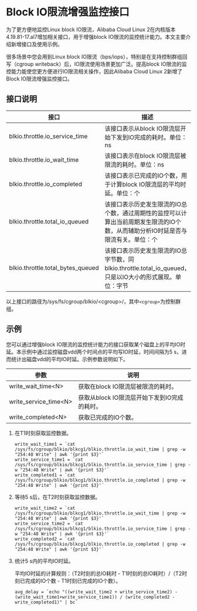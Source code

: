 # Block IO限流增强监控接口

为了更方便地监控Linux block IO限流，Alibaba Cloud Linux 2在内核版本4.19.81-17.al7增加相关接口，用于增强block IO限流的监控统计能力。本文主要介绍新增接口及使用示例。

很多场景中您会用到Linux block IO限流（bps/iops），特别是在支持控制群组回写（cgroup writeback）后，IO限流使用场景更加广泛。提高block IO限流的监控能力能使您更方便进行IO限流相关操作，因此Alibaba Cloud Linux 2新增了Block IO限流增强监控接口。

## 接口说明

|接口|描述|
|--|--|
|blkio.throttle.io\_service\_time|该接口表示从block IO限流层开始下发到IO完成的耗时。单位：ns|
|blkio.throttle.io\_wait\_time|该接口表示在block IO限流层被限流的耗时。单位：ns|
|blkio.throttle.io\_completed|该接口表示已完成的IO个数，用于计算block IO限流层的平均时延。单位：个|
|blkio.throttle.total\_io\_queued|该接口表示历史发生限流的IO总个数，通过周期性的监控可以计算出当前周期发生限流的IO个数，从而辅助分析IO时延是否与限流有关。单位：个|
|blkio.throttle.total\_bytes\_queued|该接口表示历史发生限流的IO总字节数，同blkio.throttle.total\_io\_queued，只是以IO大小的形式展现。单位：字节|

以上接口的路径为/sys/fs/cgroup/blkio/<cgroup\>/，其中`<cgroup>`为控制群组。

## 示例

您可以通过增强block IO限流的监控统计能力的接口获取某个磁盘上的平均IO时延。本示例中通过监控磁盘vdd两个时间点的平均写IO时延，时间间隔为5 s，进而统计出磁盘vdd的平均IO时延。示例参数说明如下。

|参数|说明|
|--|--|
|write\_wait\_time<N\>|获取在block IO限流层被限流的耗时。|
|write\_service\_time<N\>|获取从block IO限流层开始下发到IO完成的耗时。|
|write\_completed<N\>|获取已完成的IO个数。|

1.  在T1时刻获取监控数据。

    ```
    write_wait_time1 = `cat /sys/fs/cgroup/blkio/blkcg1/blkio.throttle.io_wait_time | grep -w "254:48 Write" | awk '{print $3}'`
    write_service_time1 = `cat /sys/fs/cgroup/blkio/blkcg1/blkio.throttle.io_service_time | grep -w "254:48 Write" | awk '{print $3}'`
    write_completed1 = `cat /sys/fs/cgroup/blkio/blkcg1/blkio.throttle.io_completed | grep -w "254:48 Write" | awk '{print $3}'`
    ```

2.  等待5 s后，在T2时刻获取监控数据。

    ```
    write_wait_time2 = `cat /sys/fs/cgroup/blkio/blkcg1/blkio.throttle.io_wait_time | grep -w "254:48 Write" | awk '{print $3}'`
    write_service_time2 = `cat /sys/fs/cgroup/blkio/blkcg1/blkio.throttle.io_service_time | grep -w "254:48 Write" | awk '{print $3}'`
    write_completed2 = `cat /sys/fs/cgroup/blkio/blkcg1/blkio.throttle.io_completed | grep -w "254:48 Write" | awk '{print $3}'`
    ```

3.  统计5 s内的平均IO时延。

    平均IO时延的计算规则：（T2时刻的总IO耗时 - T1时刻的总IO耗时）/（T2时刻已完成的IO个数 - T1时刻已完成的IO个数）。

    ```
    avg_delay = `echo "((write_wait_time2 + write_service_time2) - (write_wait_time1+write_service_time1)) / (write_completed2 - write_completed1)" | bc`
    ```


